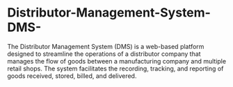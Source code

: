 # Distributor-Management-System-DMS-
The Distributor Management System (DMS) is a web-based platform designed to streamline the operations of a distributor company that manages the flow of goods between a manufacturing company and multiple retail shops. The system facilitates the recording, tracking, and reporting of goods received, stored, billed, and delivered.
